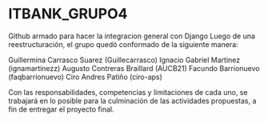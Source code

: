 # ITBANK_GRUPO4
 Github armado para hacer la integracion general con Django
 Luego de una reestructuración, el grupo quedó conformado de la siguiente manera:

Guillermina Carrasco Suarez	(Guillecarrasco)
Ignacio Gabriel Martinez	(ignamartinezz)
Augusto Contreras Braillard	(AUCB21)
Facundo Barrionuevo	(faqbarrionuevo)
Ciro Andres Patiño	(ciro-aps)


Con las responsabilidades, competencias y limitaciones de cada uno, se trabajará en lo posible para la culminación de las actividades propuestas, a fin de entregar el proyecto final.